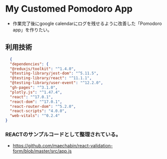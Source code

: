 # My Customed Pomodoro App


- 作業完了後にgoogle calendarにログを残せるように改善した「Pomodoro app」を作りたい。


## 利用技術

```json
  {
  "dependencies": {
  "@reduxjs/toolkit": "^1.4.0",
  "@testing-library/jest-dom": "^5.11.5",
  "@testing-library/react": "^11.1.1",
  "@testing-library/user-event": "^12.2.0",
  "gh-pages": "^3.1.0",
  "plotly.js": "^1.47.4",
  "react": "^17.0.1",
  "react-dom": "^17.0.1",
  "react-router-dom": "^5.2.0",
  "react-scripts": "4.0.0",
  "web-vitals": "^0.2.4"
}
```

<!-- 参考にした記事https://bagelee.com/programming/react/react-smart-speaker-8/ -->
### REACTのサンプルコードとして整理されている。
- https://github.com/maechabin/react-validation-form/blob/master/src/app.js
